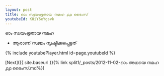 ```yaml
---
layout: post
title: ഓം സ്വയംഭൂതായ നമഹ ൧൧ ടൈംസ്
youtubeId: KUiY6eYgsvk
---
```

 
 
 ഓം സ്വയംഭൂതായ നമഹ 
 
 -  ആരാണ് സ്വയം സൃഷ്ടിക്കപ്പെട്ടത് 
 
  
 
  
 
 
 
 
 
 


{% include youtubePlayer.html id=page.youtubeId %}
 
[Next]({{ site.baseurl }}{% link  split1/_posts/2012-11-02-ഓം അഥയെ നമഹ ൧൧ ടൈംസ്.md%})
 
